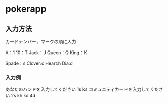 # pokerapp
## 入力方法
カードナンバー，マークの順に入力

A：1
10：T
Jack：J
Queen：Q
King：K

Spade：s
Clover:c
Heart:h
Dia:d

### 入力例

あなたのハンドを入力してください
1s ks
コミュニティカードを入力してください
2s kh kd 4d

